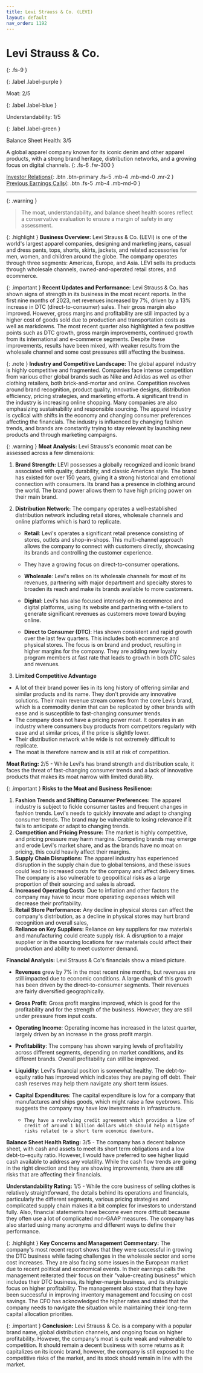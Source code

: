 ```yaml
---
title: Levi Strauss & Co. (LEVI)
layout: default
nav_order: 1192
---
```


# Levi Strauss & Co.
{: .fs-9 }

{: .label .label-purple }

Moat: 2/5

{: .label .label-blue }

Understandability: 1/5

{: .label .label-green }

Balance Sheet Health: 3/5

A global apparel company known for its iconic denim and other apparel products, with a strong brand heritage, distribution networks, and a growing focus on digital channels.
{: .fs-6 .fw-300 }

[Investor Relations](https://www.google.com/search?q=LEVI+investor+relations){: .btn .btn-primary .fs-5 .mb-4 .mb-md-0 .mr-2 }
[Previous Earnings Calls](https://discountingcashflows.com/company/LEVI/transcripts/){: .btn .fs-5 .mb-4 .mb-md-0 }

---

{: .warning }
>The moat, understandability, and balance sheet health scores reflect a conservative evaluation to ensure a margin of safety in any assessment.



{: .highlight }
**Business Overview:**
Levi Strauss & Co. (LEVI) is one of the world's largest apparel companies, designing and marketing jeans, casual and dress pants, tops, shorts, skirts, jackets, and related accessories for men, women, and children around the globe. The company operates through three segments: Americas, Europe, and Asia. LEVI sells its products through wholesale channels, owned-and-operated retail stores, and ecommerce.

{: .important }
**Recent Updates and Performance:**
Levi Strauss & Co. has shown signs of strength in its business in the most recent reports. In the first nine months of 2023, net revenues increased by 7%, driven by a 13% increase in DTC (direct-to-consumer) sales. Their gross margin also improved. However, gross margins and profitability are still impacted by a higher cost of goods sold due to production and transportation costs as well as markdowns. The most recent quarter also highlighted a few positive points such as DTC growth, gross margin improvements, continued growth from its international and e-commerce segments. Despite these improvements, results have been mixed, with weaker results from the wholesale channel and some cost pressures still affecting the business.

{: .note }
**Industry and Competitive Landscape:**
The global apparel industry is highly competitive and fragmented. Companies face intense competition from various other global brands such as Nike and Adidas as well as other clothing retailers, both brick-and-mortar and online. Competition revolves around brand recognition, product quality, innovative designs, distribution efficiency, pricing strategies, and marketing efforts. A significant trend in the industry is increasing online shopping. Many companies are also emphasizing sustainability and responsible sourcing. The apparel industry is cyclical with shifts in the economy and changing consumer preferences affecting the financials.
The industry is influenced by changing fashion trends, and brands are constantly trying to stay relevant by launching new products and through marketing campaigns. 

{: .warning }
**Moat Analysis:**
Levi Strauss's economic moat can be assessed across a few dimensions:

1.  **Brand Strength:** LEVI possesses a globally recognized and iconic brand associated with quality, durability, and classic American style. The brand has existed for over 150 years, giving it a strong historical and emotional connection with consumers. Its brand has a presence in clothing around the world. The brand power allows them to have high pricing power on their main brand.
2.  **Distribution Network:** The company operates a well-established distribution network including retail stores, wholesale channels and online platforms which is hard to replicate.

    *   **Retail**: Levi's operates a significant retail presence consisting of stores, outlets and shop-in-shops. This multi-channel approach allows the company to connect with customers directly, showcasing its brands and controlling the customer experience. 
     
       *  They have a growing focus on direct-to-consumer operations.
     
    *  **Wholesale**: Levi's relies on its wholesale channels for most of its revenues, partnering with major department and specialty stores to broaden its reach and make its brands available to more customers. 

    *   **Digital**: Levi's has also focused intensely on its ecommerce and digital platforms, using its website and partnering with e-tailers to generate significant revenues as customers move toward buying online.

    *   **Direct to Consumer (DTC)**: Has shown consistent and rapid growth over the last few quarters. This includes both ecommerce and physical stores. The focus is on brand and product, resulting in higher margins for the company. They are adding new loyalty program members at fast rate that leads to growth in both DTC sales and revenues.

3.  **Limited Competitive Advantage**
   - A lot of their brand power lies in its long history of offering similar and similar products and its name. They don't provide any innovative solutions. Their main revenue stream comes from the core Levis brand, which is a commodity denim that can be replicated by other brands with ease and is susceptible to fast-changing consumer trends.
   -  The company does not have a pricing power moat. It operates in an industry where consumers buy products from competitors regularly with ease and at similar prices, if the price is slightly lower. 
  - Their distribution network while wide is not extremely difficult to replicate.
  - The moat is therefore narrow and is still at risk of competition.

**Moat Rating:** 2/5 - While Levi's has brand strength and distribution scale, it faces the threat of fast-changing consumer trends and a lack of innovative products that makes its moat narrow with limited durability.

{: .important }
**Risks to the Moat and Business Resilience:**

1. **Fashion Trends and Shifting Consumer Preferences:** The apparel industry is subject to fickle consumer tastes and frequent changes in fashion trends. Levi's needs to quickly innovate and adapt to changing consumer trends. The brand may be vulnerable to losing relevance if it fails to anticipate or adapt to changing trends.
2. **Competition and Pricing Pressure:** The market is highly competitive, and pricing pressure may harm margins. Competing brands may emerge and erode Levi's market share, and as the brands have no moat on pricing, this could heavily affect their margins.
3.  **Supply Chain Disruptions:** The apparel industry has experienced disruption in the supply chain due to global tensions, and these issues could lead to increased costs for the company and affect delivery times. The company is also vulnerable to geopolitical risks as a large proportion of their sourcing and sales is abroad.
4. **Increased Operating Costs**: Due to inflation and other factors the company may have to incur more operating expenses which will decrease their profitability.
5.  **Retail Store Performance:** Any decline in physical stores can affect the company's distribution, as a decline in physical stores may hurt brand recognition and overall sales,
6. **Reliance on Key Suppliers:** Reliance on key suppliers for raw materials and manufacturing could create supply risk. A disruption to a major supplier or in the sourcing locations for raw materials could affect their production and ability to meet customer demand.

**Financial Analysis:**
Levi Strauss & Co's financials show a mixed picture.
* **Revenues** grew by 7% in the most recent nine months, but revenues are still impacted due to economic conditions. A large chunk of this growth has been driven by the direct-to-consumer segments. Their revenues are fairly diversified geographically.
*   **Gross Profit**: Gross profit margins improved, which is good for the profitability and for the strength of the business. However, they are still under pressure from input costs. 
*   **Operating Income**: Operating income has increased in the latest quarter, largely driven by an increase in the gross profit margin.
*   **Profitability**: The company has shown varying levels of profitability across different segments, depending on market conditions, and its different brands. Overall profitability can still be improved.
*  **Liquidity**:  Levi's financial position is somewhat healthy. The debt-to-equity ratio has improved which indicates they are paying off debt. Their cash reserves may help them navigate any short term issues.
*   **Capital Expenditures**: The capital expenditure is low for a company that manufactures and ships goods, which might raise a few eyebrows. This suggests the company may have low investments in infrastructure.

    *     They have a revolving credit agreement which provides a line of credit of around 1 billion dollars which should help mitigate risks related to a short term economic downturn.

**Balance Sheet Health Rating:** 3/5 - The company has a decent balance sheet, with cash and assets to meet its short term obligations and a low debt-to-equity ratio. However, I would have preferred to see higher liquid cash available to address any volatility. While the cash flow trends are going in the right direction and they are showing improvements, there are still risks that are affecting their financials.

**Understandability Rating:** 1/5 - While the core business of selling clothes is relatively straightforward, the details behind its operations and financials, particularly the different segments, various pricing strategies and complicated supply chain makes it a bit complex for investors to understand fully. Also, financial statements have become even more difficult because they often use a lot of complicated non-GAAP measures. The company has also started using many acronyms and different ways to define their performance.

{: .highlight }
**Key Concerns and Management Commentary:**
The company's most recent report shows that they were successful in growing the DTC business while facing challenges in the wholesale sector and some cost increases. They are also facing some issues in the European market due to recent political and economical events. In their earnings calls the management reiterated their focus on their "value-creating business" which includes their DTC business, its higher-margin business, and its strategic focus on higher profitability. The management also stated that they have been successful in improving inventory management and focusing on cost savings. The CFO has acknowledged the higher rates and stated that the company needs to navigate the situation while maintaining their long-term capital allocation priorities.

{: .important }
**Conclusion:**
Levi Strauss & Co. is a company with a popular brand name, global distribution channels, and ongoing focus on higher profitability. However, the company's moat is quite weak and vulnerable to competition. It should remain a decent business with some returns as it capitalizes on its iconic brand, however, the company is still exposed to the competitive risks of the market, and its stock should remain in line with the market.
